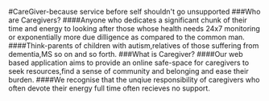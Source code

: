 #CareGiver-because service before self shouldn't go unsupported
###Who are Caregivers?
####Anyone who dedicates a significant chunk of their time and energy to looking after those whose health needs 24x7 monitoring or exponentially more due dilligence as compared to the common man.
####Think-parents of children with autism,relatives of those suffering from dementia,MS so on and so forth.
###What is Caregiver?
####Our web based application aims to provide an online safe-space for caregivers to seek resources,find a sense of community and belonging and ease their burden.
####We recognise that the unqiue responsibility of caregivers who often devote their energy full time often recieves no support.
